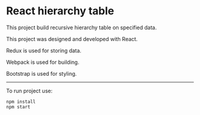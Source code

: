 # React hierarchy table

This project build recursive hierarchy table on specified data.

This project was designed and developed with React.
 
Redux is used for storing data.

Webpack is used for building.

Bootstrap is used for styling.   

---

To run project use:

```
npm install
npm start
```